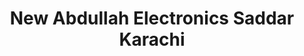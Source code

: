 ---
title: "New Abdullah Electronics Saddar Karachi"
url: /karachi/new-abdullah-electronics-saddar-karachi/
shop: wholesale
---